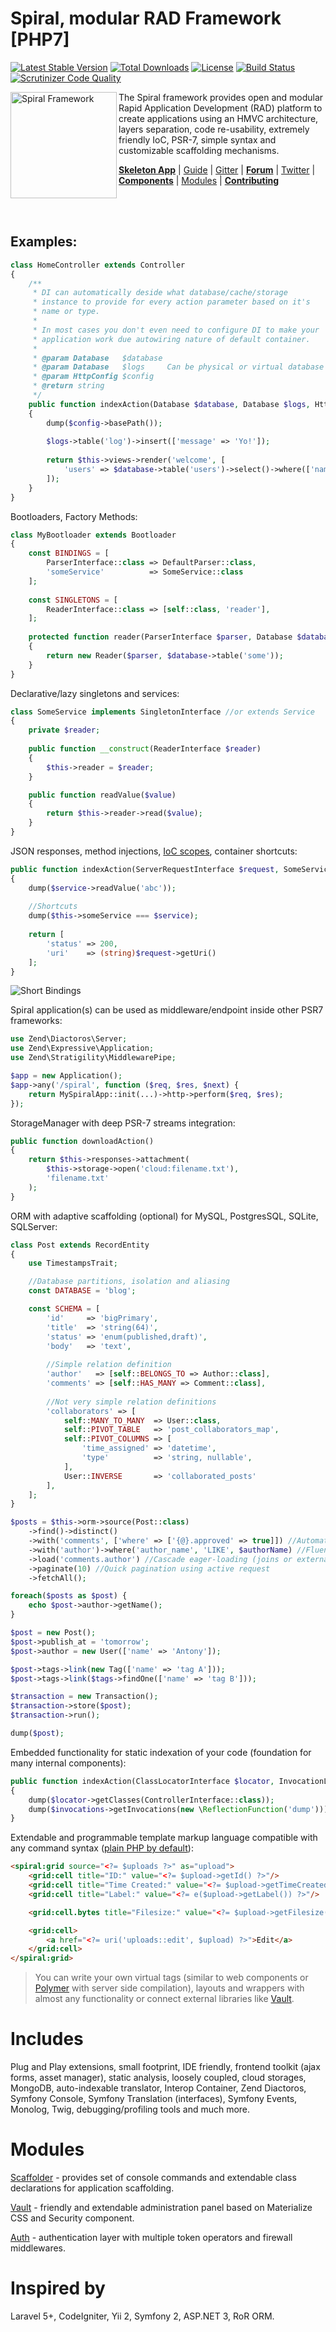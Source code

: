 Spiral, modular RAD Framework [PHP7]
=======================
[![Latest Stable Version](https://poser.pugx.org/spiral/framework/v/stable)](https://packagist.org/packages/spiral/framework) [![Total Downloads](https://poser.pugx.org/spiral/framework/downloads)](https://packagist.org/packages/spiral/framework) [![License](https://poser.pugx.org/spiral/framework/license)](https://packagist.org/packages/spiral/framework) [![Build Status](https://travis-ci.org/spiral/spiral.svg?branch=master)](https://travis-ci.org/spiral/spiral) [![Scrutinizer Code Quality](https://scrutinizer-ci.com/g/spiral/spiral/badges/quality-score.png)](https://scrutinizer-ci.com/g/spiral/spiral/?branch=master)

<img src="https://raw.githubusercontent.com/spiral/guide/master/resources/logo.png" height="170px" alt="Spiral Framework" align="left"/>

The Spiral framework provides open and modular Rapid Application Development (RAD) platform to create applications using an HMVC architecture, layers separation, code re-usability, extremely friendly IoC, PSR-7, simple syntax and customizable scaffolding mechanisms.

[**Skeleton App**](https://github.com/spiral-php/application) | [Guide](https://github.com/spiral-php/guide) | [Gitter](https://gitter.im/spiral/hotline) | [**Forum**](https://groups.google.com/forum/#!forum/spiral-framework) | [Twitter](https://twitter.com/spiralphp) | [**Components**](https://github.com/spiral/components) | [Modules](https://github.com/spiral-modules) | [**Contributing**](https://github.com/spiral/guide/blob/master/contributing.md)

<br/><br/>

Examples:
--------

```php
class HomeController extends Controller
{
    /**
     * DI can automatically deside what database/cache/storage
     * instance to provide for every action parameter based on it's 
     * name or type.
     *
     * In most cases you don't even need to configure DI to make your
     * application work due autowiring nature of default container.
     *
     * @param Database   $database
     * @param Database   $logs     Can be physical or virtual database
     * @param HttpConfig $config   
     * @return string
     */
    public function indexAction(Database $database, Database $logs, HttpConfig $config)
    {
        dump($config->basePath());
    
        $logs->table('log')->insert(['message' => 'Yo!']);
    
        return $this->views->render('welcome', [
            'users' => $database->table('users')->select()->where(['name' => 'John'])->all()
        ]);
    }
}
```

Bootloaders, Factory Methods:

```php
class MyBootloader extends Bootloader
{
    const BINDINGS = [
        ParserInterface::class => DefaultParser::class,
        'someService'          => SomeService::class
    ];
    
    const SINGLETONS = [
        ReaderInterface::class => [self::class, 'reader'],
    ];
    
    protected function reader(ParserInterface $parser, Database $database)
    {
        return new Reader($parser, $database->table('some'));
    }
}
```

Declarative/lazy singletons and services:

```php
class SomeService implements SingletonInterface //or extends Service
{
    private $reader;
    
    public function __construct(ReaderInterface $reader)
    {
        $this->reader = $reader;
    }

    public function readValue($value)
    {
        return $this->reader->read($value);
    }
}
```

JSON responses, method injections, [IoC scopes](https://raw.githubusercontent.com/spiral/guide/master/resources/scopes.png), container shortcuts:

```php
public function indexAction(ServerRequestInterface $request, SomeService $service)
{
    dump($service->readValue('abc'));
    
    //Shortcuts
    dump($this->someService === $service);
    
    return [
        'status' => 200,
        'uri'    => (string)$request->getUri()
    ];
}
```

![Short Bindings](https://raw.githubusercontent.com/spiral/guide/master/resources/virtual-bindings.gif)

Spiral application(s) can be used as middleware/endpoint inside other PSR7 frameworks:

```php
use Zend\Diactoros\Server;
use Zend\Expressive\Application;
use Zend\Stratigility\MiddlewarePipe;

$app = new Application();
$app->any('/spiral', function ($req, $res, $next) {
    return MySpiralApp::init(...)->http->perform($req, $res);
});
```

StorageManager with deep PSR-7 streams integration:

```php
public function downloadAction()
{
    return $this->responses->attachment(
        $this->storage->open('cloud:filename.txt'), 
        'filename.txt'
    );
}
```

ORM with adaptive scaffolding (optional) for MySQL, PostgresSQL, SQLite, SQLServer:

```php
class Post extends RecordEntity
{
    use TimestampsTrait;

    //Database partitions, isolation and aliasing
    const DATABASE = 'blog';

    const SCHEMA = [
        'id'     => 'bigPrimary',
        'title'  => 'string(64)',
        'status' => 'enum(published,draft)',
        'body'   => 'text',
        
        //Simple relation definition
        'author'   => [self::BELONGS_TO => Author::class],
        'comments' => [self::HAS_MANY => Comment::class],
        
        //Not very simple relation definitions
        'collaborators' => [
            self::MANY_TO_MANY  => User::class,
            self::PIVOT_TABLE   => 'post_collaborators_map',
            self::PIVOT_COLUMNS => [
                'time_assigned' => 'datetime',
                'type'          => 'string, nullable',
            ],
            User::INVERSE       => 'collaborated_posts'
        ],
    ];
}
```

```php
$posts = $this->orm->source(Post::class)
    ->find()->distinct()
    ->with('comments', ['where' => ['{@}.approved' => true]]) //Automatic joins
    ->with('author')->where('author_name', 'LIKE', $authorName) //Fluent
    ->load('comments.author') //Cascade eager-loading (joins or external query)
    ->paginate(10) //Quick pagination using active request
    ->fetchAll();

foreach($posts as $post) {
    echo $post->author->getName();
}
```

```php
$post = new Post();
$post->publish_at = 'tomorrow';
$post->author = new User(['name' => 'Antony']);

$post->tags->link(new Tag(['name' => 'tag A']));
$post->tags->link($tags->findOne(['name' => 'tag B']));

$transaction = new Transaction();
$transaction->store($post);
$transaction->run();

dump($post);
```

Embedded functionality for static indexation of your code (foundation for many internal components):

```php
public function indexAction(ClassLocatorInterface $locator, InvocationLocatorInterface $invocations)
{
    dump($locator->getClasses(ControllerInterface::class));
    dump($invocations->getInvocations(new \ReflectionFunction('dump')));
}
```

Extendable and programmable template markup language compatible with any command syntax ([plain PHP by default](https://github.com/spiral/spiral/issues/125)):

```html
<spiral:grid source="<?= $uploads ?>" as="upload">
    <grid:cell title="ID:" value="<?= $upload->getId() ?>"/>
    <grid:cell title="Time Created:" value="<?= $upload->getTimeCreated() ?>"/>
    <grid:cell title="Label:" value="<?= e($upload->getLabel()) ?>"/>

    <grid:cell.bytes title="Filesize:" value="<?= $upload->getFilesize() ?>"/>

    <grid:cell>
        <a href="<?= uri('uploads::edit', $upload) ?>">Edit</a>
    </grid:cell>
</spiral:grid>
```
> You can write your own virtual tags (similar to web components or [Polymer](https://www.polymer-project.org/1.0/) with server side compilation), layouts and wrappers with almost any functionality or connect external libraries like [Vault](https://github.com/spiral-modules/vault).

Includes
=============
Plug and Play extensions, small footprint, IDE friendly, frontend toolkit (ajax forms, asset manager), static analysis, loosely coupled, cloud storages, MongoDB, auto-indexable translator, Interop Container, Zend Diactoros, Symfony Console, Symfony Translation (interfaces), Symfony Events, Monolog, Twig, debugging/profiling tools and much more.

Modules
=======
[Scaffolder](https://github.com/spiral-modules/scaffolder) - provides set of console commands and extendable class declarations for application scaffolding.

[Vault](https://github.com/spiral-modules/vault) - friendly and extendable administration panel based on Materialize CSS and Security component.

[Auth](https://github.com/spiral-modules/auth) - authentication layer with multiple token operators and firewall middlewares.

Inspired by
===========
Laravel 5+, CodeIgniter, Yii 2, Symfony 2, ASP.NET 3, RoR ORM.
